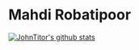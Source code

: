 # Mahdi Robatipoor

[![JohnTitor's github stats](https://github-readme-stats.vercel.app/api?username=robatipoor&show_icons=true)](https://github.com/anuraghazra/github-readme-stats)